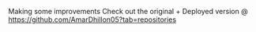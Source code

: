Making some improvements 
Check out the original + Deployed version @ https://github.com/AmarDhillon05?tab=repositories
